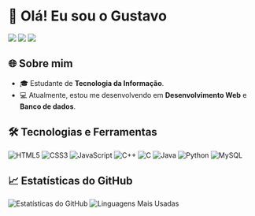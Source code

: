 <h1>👋 Olá! Eu sou o Gustavo</h1>
<div>
  <a href="https://www.linkedin.com/in/gustavo-oliveira-de-freitas-43039427a/" target="blank"><img src="https://img.shields.io/badge/LinkedIn-1C1C1C?style=for-the-badge&logo=linkedin&logoColor=0A66C2"/></a>
  <a href="mailto:gustavo.olliveira49@gmail.com" target="blank"><img src="https://img.shields.io/badge/Email-1C1C1C?style=for-the-badge&logo=gmail&logoColor=red"/></a>
  <a href="https://gustaa13.github.io/curriculo/" target="blank"><img src="https://img.shields.io/badge/-Meu%20Curr%C3%ADculo-1C1C1C?style=for-the-badge&logo=google-chrome&logoColor=white"/></a>
</div>

<h2>🌐 Sobre mim</h2>
<div>
  <ul>
    <li>🎓 Estudante de <strong>Tecnologia da Informação</strong>.</li>
    <li>💻 Atualmente, estou me desenvolvendo em <strong>Desenvolvimento Web</strong> e <strong>Banco de dados</strong>.</li>
  </ul>
</div>

<h2>🛠️ Tecnologias e Ferramentas</h2>
<div>
  <img src="https://img.icons8.com/?size=70&id=20909&format=png&color=000000" alt="HTML5"/>
  <img src="https://img.icons8.com/?size=70&id=21278&format=png&color=000000" alt="CSS3"/>
  <img src="https://img.icons8.com/?size=70&id=108784&format=png&color=000000" alt="JavaScript"/>
  <img src="https://img.icons8.com/?size=70&id=TpULddJc4gTh&format=png&color=000000" alt="C++"/>
  <img src="https://img.icons8.com/?size=70&id=40670&format=png&color=000000" alt="C"/>
  <img src="https://img.icons8.com/?size=70&id=13679&format=png&color=000000" alt="Java"/>
  <img src="https://img.icons8.com/?size=70&id=13441&format=png&color=000000" alt="Python"/>
  <img src="https://img.icons8.com/?size=70&id=UFXRpPFebwa2&format=png&color=000000" alt="MySQL"/>
</div>

<h2>📈 Estatísticas do GitHub</h2>
<div>
  <img src="https://github-readme-stats.vercel.app/api?username=Gustaa13&show_icons=true&theme=radical" alt="Estatísticas do GitHub"/>
  <img src="https://github-readme-stats.vercel.app/api/top-langs/?username=Gustaa13&layout=compact&theme=radical" alt="Linguagens Mais Usadas"/>
</div>

